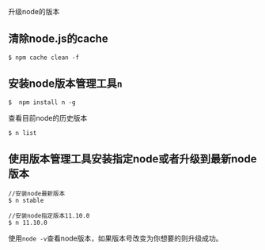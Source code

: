 升级node的版本

## 清除node.js的cache

```
$ npm cache clean -f
```
## 安装node版本管理工具`n`

```
$  npm install n -g
```
查看目前node的历史版本
```
$ n list
```

## 使用版本管理工具安装指定node或者升级到最新node版本

```
//安装node最新版本
$ n stable 

//安装node指定版本11.10.0
$ n 11.10.0 
```

使用`node -v`查看node版本，如果版本号改变为你想要的则升级成功。